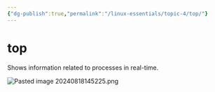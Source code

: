 ```yaml
---
{"dg-publish":true,"permalink":"/linux-essentials/topic-4/top/"}
---
```


# top
Shows information related to processes in real-time.

![Pasted image 20240818145225.png](/img/user/Linux%20Essentials/Topic%204/Topic4%20reference%20images/Pasted%20image%2020240818145225.png)
